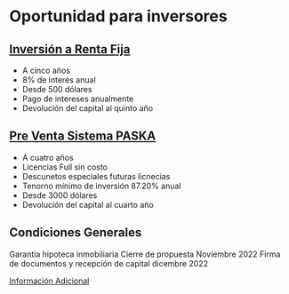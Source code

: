 # Oportunidad para inversores

## [Inversión a Renta Fija](./InversionRentaFija.md) 
* A cinco años
* 8% de interés anual
* Desde 500 dólares
* Pago de intereses anualmente
* Devolución del capital al quinto año

## [Pre Venta Sistema PASKA](./Preventa.md) 
* A cuatro años
* Licencias Full sin costo
* Descunetos especiales futuras licnecias
* Tenorno mínimo de inversión 87.20% anual
* Desde 3000 dólares
* Devolución del capital al cuarto año

## Condiciones Generales
Garantía hipoteca inmobiliaria
Cierre de propuesta Noviembre 2022
Firma de documentos y recepción de capital dicembre 2022

[Información Adicional](./InfoAdicOportunidad.md)
